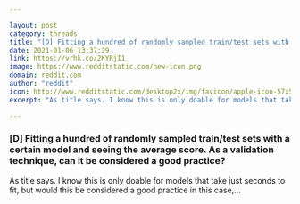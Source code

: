 ```yaml
---

layout: post
category: threads
title: "[D] Fitting a hundred of randomly sampled train/test sets with a certain model and seeing the average score. As a validation technique, can it be considered a good practice?"
date: 2021-01-06 13:37:29
link: https://vrhk.co/2KYRjI1
image: https://www.redditstatic.com/new-icon.png
domain: reddit.com
author: "reddit"
icon: http://www.redditstatic.com/desktop2x/img/favicon/apple-icon-57x57.png
excerpt: "As title says. I know this is only doable for models that take just seconds to fit, but would this be considered a good practice in this case,..."

---
```


### [D] Fitting a hundred of randomly sampled train/test sets with a certain model and seeing the average score. As a validation technique, can it be considered a good practice?

As title says. I know this is only doable for models that take just seconds to fit, but would this be considered a good practice in this case,...